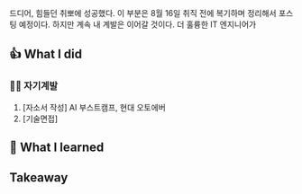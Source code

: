 드디어, 힘들던 취뽀에 성공했다.
이 부분은 8월 16일 취직 전에 복기하며 정리해서 포스팅 예정이다.
하지만 계속 내 계발은 이어갈 것이다.
더 훌륭한 IT 엔지니어가 

## 👍 What I did
### 👩‍💻 자기계발

1. [자소서 작성] AI 부스트캠프, 현대 오토에버 
2. [기술면접] 
## 👊 What I learned

## Takeaway
<!--stackedit_data:
eyJoaXN0b3J5IjpbNzQ2OTQ0Mjk4XX0=
-->